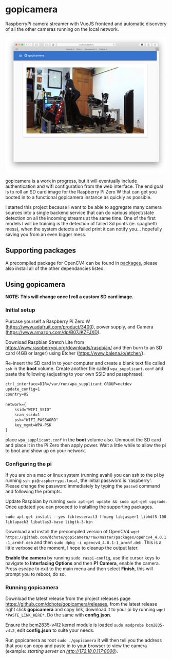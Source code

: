 # gopicamera

RaspberryPi camera streamer with VueJS frontend and automatic discovery of all the other cameras running on the local network.  

![screenshot](images/screenshot.png "Screenshot")

gopicamera is a work in progress, but it will eventually include authentication and wifi configuration from the web interface. The end goal is to roll an SD card image for the Raspberry Pi Zero W that can get you booted in to a functional gopicamera instance as quickly as possible.

I started this project because I want to be able to aggregate many camera sources into a single backend service that can do various object/state detection on all the incoming streams at the same time. 
One of the first models I will be training is the detection of failed 3d prints (ie. spaghetti mess), when the system detects a failed print it can notify you... hopefully saving you from an even bigger mess.

## Supporting packages

A precompiled package for OpenCV4 can be found in [packages](/packages/), please also install all of the other dependancies listed.


## Using gopicamera
**NOTE: This will change once I roll a custom SD card image.**


### Initial setup

Purcase yourself a Raspberry Pi Zero W (https://www.adafruit.com/product/3400), power supply, and Camera (https://www.amazon.com/dp/B07JKZFJXD).

Download Raspbian Stretch Lite from https://www.raspberrypi.org/downloads/raspbian/ and then burn to an SD card (4GB or larger) using Etcher (https://www.balena.io/etcher/). 

Re-insert the SD card in to your computer and create a blank text file called `ssh` in the **boot** volume.  Create another file called `wpa_supplicant.conf` and paste the following (adjusting to your own SSID and passphrase):
```
ctrl_interface=DIR=/var/run/wpa_supplicant GROUP=netdev
update_config=1
country=US

network={
    ssid="WIFI_SSID"
    scan_ssid=1
    psk="WIFI_PASSWORD"
    key_mgmt=WPA-PSK
}
```
place `wpa_supplicant.conf` in the **boot** volume also. Unmount the SD card and place it in the Pi Zero then apply power.  Wait a little while to allow the pi to boot and show up on your network.


### Configuring the pi

If you are on a mac or linux system (running avahi) you can ssh to the pi by running `ssh pi@raspberrypi.local`, the initial password is 'raspberry'.  Please change the password immediately by typing the `passwd` command and following the prompts.

Update Raspbian by running `sudo apt-get update && sudo apt-get upgrade`.  Once updated you can proceed to installing the supporting packages.
```
sudo apt-get install --yes libtesseract3 ffmpeg libjasper1 libhdf5-100 liblapack3 libatlas3-base libgtk-3-bin
```

Download and install the precompiled version of OpenCV4 `wget https://github.com/dchote/gopicamera/raw/master/packages/opencv4_4.0.1-1_armhf.deb` and then `sudo dpkg -i opencv4_4.0.1-1_armhf.deb`.  This is a little verbose at the moment, I hope to cleanup the output later.

**Enable the camera** by running `sudo raspi-config`, use the cursor keys to navigate to **Interfacing Options** and then **P1 Camera**, enable the camera.  Press escape to exit to the main menu and then select **Finish**, this will prompt you to reboot, do so.


### Running gopicamera

Download the latest release from the project releases page https://github.com/dchote/gopicamera/releases, from the latest release right click **gopicamera** and copy link, download it to your pi by running `wget *PASTE_LINK_HERE*`. Do the same with **config.json**.

Ensure the bcm2835-v4l2 kernel module is loaded `sudo modprobe bcm2835-v4l2`, edit **config.json** to suite your needs. 

Run gopicamera as root `sudo ./gopicamera` it will then tell you the address that you can copy and paste in to your browser to view the camera (example: *starting server on http://172.18.0.117:8000*).